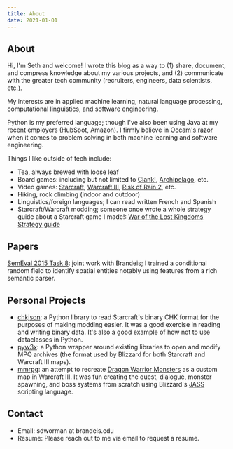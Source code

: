 ```yaml
---
title: About
date: 2021-01-01
---
```


## About

Hi, I'm Seth and welcome!  I wrote this blog as a way to (1) share, document, and compress knowledge about my various projects, and (2) communicate with the greater tech community (recruiters, engineers, data scientists, etc.).  

My interests are in applied machine learning, natural language processing, computational linguistics, and software engineering.    

Python is my preferred language; though I've also been using Java at my recent employers (HubSpot, Amazon).  I firmly believe in [Occam's razor](https://en.wikipedia.org/wiki/Occam%27s_razor) when it comes to problem solving in both machine learning and software engineering.  

Things I like outside of tech include:

* Tea, always brewed with loose leaf
* Board games: including but not limited to [Clank!](https://boardgamegeek.com/boardgame/201808/clank-deck-building-adventure), [Archipelago](https://boardgamegeek.com/boardgame/105551/archipelago), etc.
* Video games: [Starcraft](https://en.wikipedia.org/wiki/StarCraft), [Warcraft III](https://en.wikipedia.org/wiki/Warcraft_III:_Reign_of_Chaos), [Risk of Rain 2](https://en.wikipedia.org/wiki/Risk_of_Rain_2), etc.
* Hiking, rock climbing (indoor and outdoor)
* Linguistics/foreign languages; I can read written French and Spanish
* Starcraft/Warcraft modding; someone once wrote a whole strategy guide about a Starcraft game I made!: [War of the Lost Kingdoms Strategy guide](https://www.campaigncreations.org/forum/viewtopic.php?t=2052#p32008)

## Papers

[SemEval 2015 Task 8](https://www.researchgate.net/publication/301446274_SemEval-2015_Task_8_SpaceEval): joint work with Brandeis; I trained a conditional random field to identify spatial entities notably using features from a rich semantic parser.  

## Personal Projects

* [chkjson](https://github.com/sethmachine/chkjson): a Python library to read Starcraft's binary CHK format for the purposes of making modding easier.  It was a good exercise in reading and writing binary data.  It's also a good example of how not to use dataclasses in Python.  
* [pyw3x](https://github.com/sethmachine/pyw3x): a Python wrapper around existing libraries to open and modify MPQ archives (the format used by Blizzard for both Starcraft and Warcraft III maps).  
* [mmrpg](https://github.com/sethmachine/mmrpg): an attempt to recreate [Dragon Warrior Monsters](https://en.wikipedia.org/wiki/Dragon_Warrior_Monsters) as a custom map in Warcraft III.  It was fun creating the quest, dialogue, monster spawning, and boss systems from scratch using Blizzard's [JASS](http://jass.sourceforge.net/doc/) scripting language.  

## Contact

* Email: sdworman at brandeis.edu
* Resume: Please reach out to me via email to request a resume.

